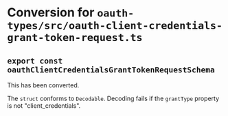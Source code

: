 # Conversion for `oauth-types/src/oauth-client-credentials-grant-token-request.ts`

## `export const oauthClientCredentialsGrantTokenRequestSchema`

This has been converted.

The `struct` conforms to `Decodable`. Decoding fails if the `grantType` property is not "client_credentials".
